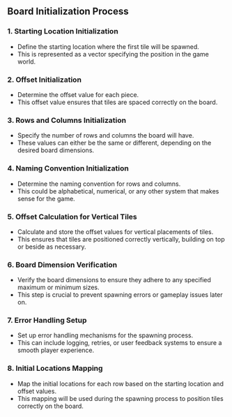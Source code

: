 ## Board Initialization Process

### 1. **Starting Location Initialization**

- Define the starting location where the first tile will be spawned.
- This is represented as a vector specifying the position in the game world.

### 2. **Offset Initialization**

- Determine the offset value for each piece.
- This offset value ensures that tiles are spaced correctly on the board.

### 3. **Rows and Columns Initialization**

- Specify the number of rows and columns the board will have.
- These values can either be the same or different, depending on the desired board dimensions.

### 4. **Naming Convention Initialization**

- Determine the naming convention for rows and columns.
- This could be alphabetical, numerical, or any other system that makes sense for the game.

### 5. **Offset Calculation for Vertical Tiles**

- Calculate and store the offset values for vertical placements of tiles.
- This ensures that tiles are positioned correctly vertically, building on top or beside as necessary.

### 6. **Board Dimension Verification**

- Verify the board dimensions to ensure they adhere to any specified maximum or minimum sizes.
- This step is crucial to prevent spawning errors or gameplay issues later on.

### 7. **Error Handling Setup**

- Set up error handling mechanisms for the spawning process.
- This can include logging, retries, or user feedback systems to ensure a smooth player experience.

### 8. **Initial Locations Mapping**

- Map the initial locations for each row based on the starting location and offset values.
- This mapping will be used during the spawning process to position tiles correctly on the board.